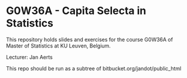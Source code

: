 # G0W36A - Capita Selecta in Statistics

This repository holds slides and exercises for the course G0W36A of Master of Statistics at KU Leuven, Belgium.

Lecturer: Jan Aerts

This repo should be run as a subtree of bitbucket.org/jandot/public_html
